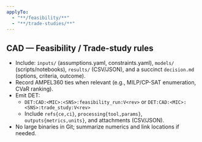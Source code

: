 ```yaml
---
applyTo:
  - "**/feasibility/**"
  - "**/trade-studies/**"
---
```


## CAD — Feasibility / Trade-study rules
- Include: `inputs/` (assumptions.yaml, constraints.yaml), `models/` (scripts/notebooks),
  `results/` (CSV/JSON), and a succinct `decision.md` (options, criteria, outcome).
- Record AMPEL360 ties when relevant (e.g., MILP/CP-SAT enumeration, CVaR ranking).
- Emit DET:
  - `DET:CAD:<MIC>:<SNS>:feasibility_run:V<rev>` or `DET:CAD:<MIC>:<SNS>:trade_study:V<rev>`
  - Include `refs{ce,ci}`, `processing{tool,params}`, `outputs{metrics,units}`, and attachments (CSV/JSON).
- No large binaries in Git; summarize numerics and link locations if needed.